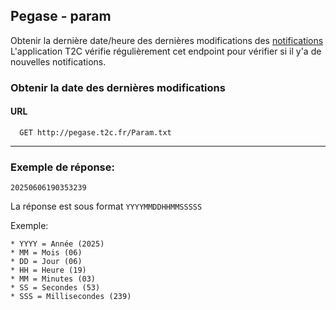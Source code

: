## Pegase - param

Obtenir la dernière date/heure des dernières modifications des [notifications](https://github.com/dumb-software/T2C-API-Documentation/blob/main/docs/pegase/notification.md)
L'application T2C vérifie régulièrement cet endpoint pour vérifier si il y'a de nouvelles notifications.

### Obtenir la date des dernières modifications

#### URL
```
  GET http://pegase.t2c.fr/Param.txt
```


---

### Exemple de réponse:

```
20250606190353239
```

La réponse est sous format `YYYYMMDDHHMMSSSSS`

Exemple:

    * YYYY = Année (2025)
    * MM = Mois (06)
    * DD = Jour (06)
    * HH = Heure (19)
    * MM = Minutes (03)
    * SS = Secondes (53)
    * SSS = Millisecondes (239)
